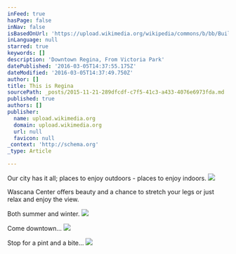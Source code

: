 ```yaml
---
inFeed: true
hasPage: false
inNav: false
isBasedOnUrl: 'https://upload.wikimedia.org/wikipedia/commons/b/bb/Buildings_in_Downtown_Regina_as_seen_from_Victoria_Park.jpg'
inLanguage: null
starred: true
keywords: []
description: 'Downtown Regina, From Victoria Park'
datePublished: '2016-03-05T14:37:55.175Z'
dateModified: '2016-03-05T14:37:49.750Z'
author: []
title: This is Regina
sourcePath: _posts/2015-11-21-289dfcdf-c7f5-41c3-a433-4076e6973fda.md
published: true
authors: []
publisher:
  name: upload.wikimedia.org
  domain: upload.wikimedia.org
  url: null
  favicon: null
_context: 'http://schema.org'
_type: Article

---
```

Our city has it all; places to enjoy outdoors - places to enjoy indoors.
![](https://the-grid-user-content.s3-us-west-2.amazonaws.com/61c61ffb-9c93-479d-b97b-8a2a6b0b5b67.jpg)

Wascana Center offers beauty and a chance to stretch your legs or just relax and enjoy the view.

Both summer and winter.
![](https://the-grid-user-content.s3-us-west-2.amazonaws.com/f150de50-e4f7-40a2-965b-4b26c32cf8b8.jpg)

Come downtown...
![](https://the-grid-user-content.s3-us-west-2.amazonaws.com/330704cf-4fe2-4784-953a-16e04b73e493.jpg)

Stop for a pint and a bite...
![](https://the-grid-user-content.s3-us-west-2.amazonaws.com/099cecfe-6502-452c-afe3-532586071465.jpg)